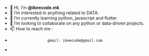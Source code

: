 - 👋 Hi, I’m __@ikeecode.mk__
- 👀 I’m interested in anything related to DATA.
- 🌱 I’m currently learning python, javascript and flutter.
- 💞️ I’m looking to collaborate on any python or data-driven projects.
- 📫 How to reach me : 
-                      gmail: ikeecode@gmail.com
-                      

<!---
ikeecode/ikeecode is a ✨ special ✨ repository because its `README.md` (this file) appears on your GitHub profile.
You can click the Preview link to take a look at your changes.
--->
